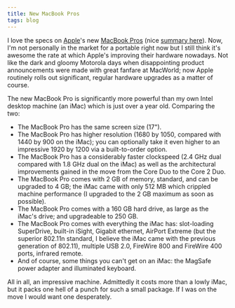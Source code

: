 ```yaml
---
title: New MacBook Pros
tags: blog
---
```


I love the specs on [Apple](http://www.wincent.com/wiki/Apple)'s new [MacBook Pros](http://www.apple.com/macbookpro/) (nice [summary here](http://www.appleinsider.com/articles/07/06/05/apple_introduces_santa_rosa_based_macbook_pros.html)). Now, I'm not personally in the market for a portable right now but I still think it's awesome the rate at which Apple's improving their hardware nowadays. Not like the dark and gloomy Motorola days when disappointing product announcements were made with great fanfare at MacWorld; now Apple routinely rolls out significant, regular hardware upgrades as a matter of course.

The new MacBook Pro is significantly more powerful than my own Intel desktop machine (an iMac) which is just over a year old. Comparing the two:

-   The MacBook Pro has the same screen size (17").
-   The MacBook Pro has higher resolution (1680 by 1050, compared with 1440 by 900 on the iMac); you can optionally take it even higher to an impressive 1920 by 1200 via a built-to-order option.
-   The MacBook Pro has a considerably faster clockspeed (2.4 GHz dual compared with 1.8 GHz dual on the iMac) as well as the architectural improvements gained in the move from the Core Duo to the Core 2 Duo.
-   The MacBook Pro comes with 2 GB of memory, standard, and can be upgraded to 4 GB; the iMac came with only 512 MB which crippled machine performance (I upgraded to the 2 GB maximum as soon as possible).
-   The MacBook Pro comes with a 160 GB hard drive, as large as the iMac's drive; and upgradeable to 250 GB.
-   The MacBook Pro comes with everything the iMac has: slot-loading SuperDrive, built-in iSight, Gigabit ethernet, AirPort Extreme (but the superior 802.11n standard, I believe the iMac came with the previous generation of 802.11), multiple USB 2.0, FireWire 800 and FireWire 400 ports, infrared remote.
-   And of course, some things you can't get on an iMac: the MagSafe power adapter and illuminated keyboard.

All in all, an impressive machine. Admittedly it costs more than a lowly iMac, but it packs one hell of a punch for such a small package. If I was on the move I would want one desperately.
